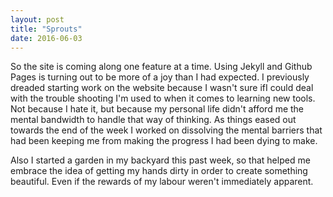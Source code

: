 ```yaml
---
layout: post
title: "Sprouts"
date: 2016-06-03
---
```


So the site is coming along one feature at a time. Using Jekyll and Github Pages is turning out to be more of a joy than I had expected. I previously dreaded starting work on the website because I wasn't sure ifI could deal with the trouble shooting I'm used to when it comes to learning new tools. Not because I hate it, but because my personal life didn't afford me the mental bandwidth to handle that way of thinking. As things eased out towards the end of the week I worked on dissolving the mental barriers that had been keeping me from making the progress I had been dying to make. 

Also I started a garden in my backyard this past week, so that helped me embrace the idea of getting my hands dirty in order to create something beautiful. Even if the rewards of my labour weren't immediately apparent.
